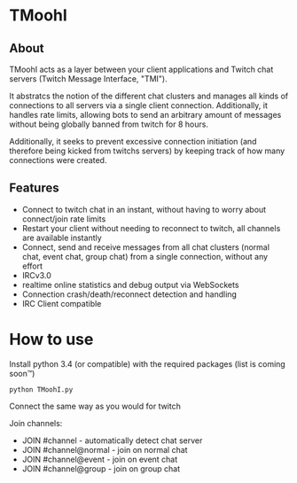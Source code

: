 # TMoohI

## About
TMoohI acts as a layer between your client applications and Twitch chat servers (Twitch Message Interface, "TMI").

It abstratcs the notion of the different chat clusters and manages all kinds of connections to all servers via a single client connection. Additionally, it handles rate limits, allowing bots to send an arbitrary amount of messages without being globally banned from twitch for 8 hours.

Additionally, it seeks to prevent excessive connection initiation (and therefore being kicked from twitchs servers) by keeping track of how many connections were created.

## Features
* Connect to twitch chat in an instant, without having to worry about connect/join rate limits
* Restart your client without needing to reconnect to twitch, all channels are available instantly
* Connect, send and receive messages from all chat clusters (normal chat, event chat, group chat) from a single connection, without any effort
* IRCv3.0
* realtime online statistics and debug output via WebSockets
* Connection crash/death/reconnect detection and handling
* IRC Client compatible

# How to use
Install python 3.4 (or compatible) with the required packages (list is coming soon™)

    python TMoohI.py

Connect the same way as you would for twitch

Join channels:
* JOIN #channel - automatically detect chat server
* JOIN #channel@normal - join on normal chat
* JOIN #channel@event - join on event chat
* JOIN #channel@group - join on group chat
